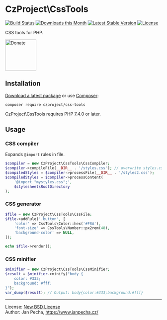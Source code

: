 # CzProject\CssTools

[![Build Status](https://github.com/czproject/css-tools/workflows/Build/badge.svg)](https://github.com/czproject/css-tools/actions)
[![Downloads this Month](https://img.shields.io/packagist/dm/czproject/css-tools.svg)](https://packagist.org/packages/czproject/css-tools)
[![Latest Stable Version](https://poser.pugx.org/czproject/css-tools/v/stable)](https://github.com/czproject/css-tools/releases)
[![License](https://img.shields.io/badge/license-New%20BSD-blue.svg)](https://github.com/czproject/css-tools/blob/master/license.md)

CSS tools for PHP.

<a href="https://www.janpecha.cz/donate/"><img src="https://buymecoffee.intm.org/img/donate-banner.v1.svg" alt="Donate" height="100"></a>


## Installation

[Download a latest package](https://github.com/czproject/css-tools/releases) or use [Composer](http://getcomposer.org/):

```
composer require czproject/css-tools
```

CzProject\CssTools requires PHP 7.4.0 or later.


## Usage

### CSS compiler

Expands `@import` rules in file.

``` php
$compiler = new CzProject\CssTools\CssCompiler;
$compiler->compileFile(__DIR__ . '/styles.css'); // overwrite styles.css with compiled version
$compiledStyles = $compiler->processFile(__DIR__ . '/styles2.css');
$compiledStyles = $compiler->processContent(
	'@import "mystyles.css";',
	$stylesheetsRootDirectory
);
```

### CSS generator
``` php
$file = new CzProject\CssTools\CssFile;
$file->addRule('.button', [
	'color' => CssTools\Color::hex('#F8A'),
	'font-size' => CssTools\Number::px2rem(48),
	'background-color' => NULL,
]);

echo $file->render();
```

### CSS minifier

``` php
$minifier = new CzProject\CssTools\CssMinifier;
$result = $minifier->minify("body {
	color: #333;
	background: #fff;
}");
var_dump($result); // Output: body{color:#333;background:#fff}
```

------------------------------

License: [New BSD License](license.md)
<br>Author: Jan Pecha, https://www.janpecha.cz/
